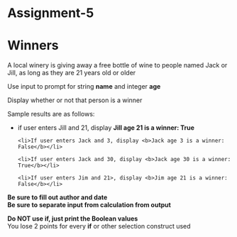 # Assignment-5


<h1>Winners</h1>

<p>A local winery is giving away a free bottle of wine to people named Jack or Jill, as long as they are 21 years old or older</p>

<p>Use input to prompt for string <b>name</b> and integer <b>age</b></p>

<p>Display whether or not that person is a winner</p>

<p>Sample results are as follows:</p>
<ul>
    <li>if user enters Jill and 21, display <b>Jill age 21 is a winner: True</b></li>

    <li>If user enters Jack and 3, display <b>Jack age 3 is a winner: False</b></li>

    <li>If user enters Jack and 30, display <b>Jack age 30 is a winner: True</b></li>

    <li>If user enters Jim and 21>, display <b>Jim age 21 is a winner: False</b></li>
</ul>

<p><b>Be sure to fill out author and date<br>
    Be sure to separate input from calculation from output</b></p>

<p><b>Do NOT use if, just print the Boolean values</b><br>
    You lose 2 points for every <b>if</b> or other selection construct used</p>
<br>
